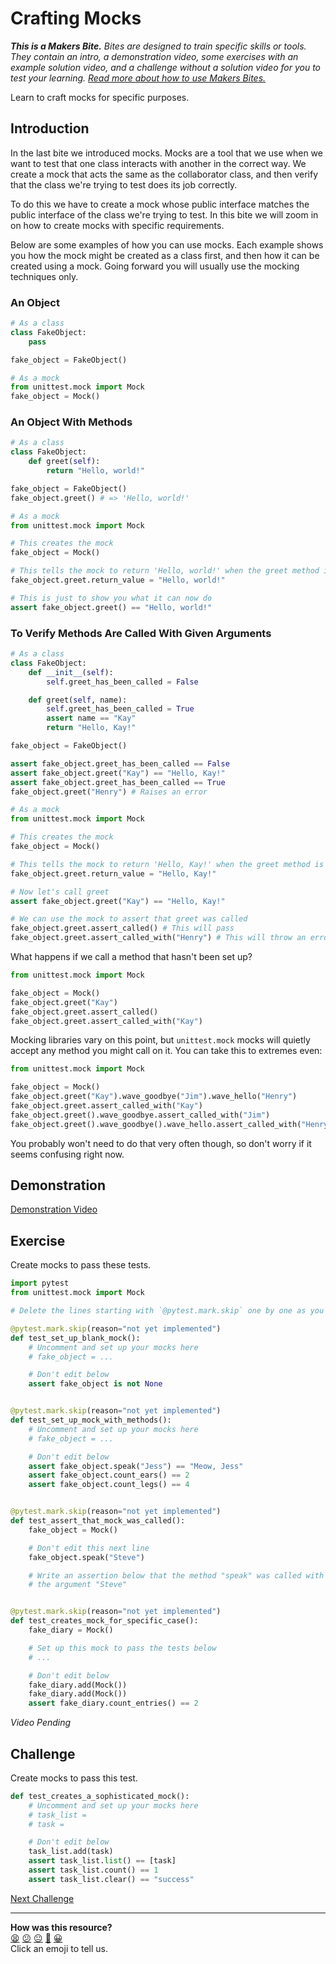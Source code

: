 # Crafting Mocks

_**This is a Makers Bite.** Bites are designed to train specific skills or
tools. They contain an intro, a demonstration video, some exercises with an
example solution video, and a challenge without a solution video for you to test
your learning. [Read more about how to use Makers
Bites.](https://github.com/makersacademy/course/blob/main/labels/bites.md)_

Learn to craft mocks for specific purposes.

## Introduction

In the last bite we introduced mocks. Mocks are a tool that we use when we
want to test that one class interacts with another in the correct way. We create
a mock that acts the same as the collaborator class, and then verify that the
class we're trying to test does its job correctly.

To do this we have to create a mock whose public interface matches the public
interface of the class we're trying to test. In this bite we will zoom in on how
to create mocks with specific requirements.

Below are some examples of how you can use mocks. Each example shows you how
the mock might be created as a class first, and then how it can be created
using a mock. Going forward you will usually use the mocking techniques only.

### An Object

```python
# As a class
class FakeObject:
    pass

fake_object = FakeObject()

# As a mock
from unittest.mock import Mock
fake_object = Mock()
```

### An Object With Methods

```python
# As a class
class FakeObject:
    def greet(self):
        return "Hello, world!"

fake_object = FakeObject()
fake_object.greet() # => 'Hello, world!'

# As a mock
from unittest.mock import Mock

# This creates the mock
fake_object = Mock()

# This tells the mock to return 'Hello, world!' when the greet method is called
fake_object.greet.return_value = "Hello, world!"   

# This is just to show you what it can now do
assert fake_object.greet() == "Hello, world!"
```

### To Verify Methods Are Called With Given Arguments

```python
# As a class
class FakeObject:
    def __init__(self):
        self.greet_has_been_called = False

    def greet(self, name):
        self.greet_has_been_called = True
        assert name == "Kay"
        return "Hello, Kay!"

fake_object = FakeObject()

assert fake_object.greet_has_been_called == False
assert fake_object.greet("Kay") == "Hello, Kay!"
assert fake_object.greet_has_been_called == True
fake_object.greet("Henry") # Raises an error

# As a mock
from unittest.mock import Mock

# This creates the mock
fake_object = Mock()

# This tells the mock to return 'Hello, Kay!' when the greet method is called
fake_object.greet.return_value = "Hello, Kay!"

# Now let's call greet
assert fake_object.greet("Kay") == "Hello, Kay!"

# We can use the mock to assert that greet was called
fake_object.greet.assert_called() # This will pass
fake_object.greet.assert_called_with("Henry") # This will throw an error
```

<detail>
  <summary>What happens if we call a method that hasn't been set up?</summary>

  ```python
  from unittest.mock import Mock

  fake_object = Mock()
  fake_object.greet("Kay")
  fake_object.greet.assert_called()
  fake_object.greet.assert_called_with("Kay")
  ```

  Mocking libraries vary on this point, but `unittest.mock` mocks will quietly
  accept any method you might call on it. You can take this to extremes even:

  ```python
  from unittest.mock import Mock

  fake_object = Mock()
  fake_object.greet("Kay").wave_goodbye("Jim").wave_hello("Henry")
  fake_object.greet.assert_called_with("Kay")
  fake_object.greet().wave_goodbye.assert_called_with("Jim")
  fake_object.greet().wave_goodbye().wave_hello.assert_called_with("Henry")
  ```

  You probably won't need to do that very often though, so don't worry if it
  seems confusing right now.

</detail>

## Demonstration

[Demonstration Video](<!-- OMITTED -->)

## Exercise

Create mocks to pass these tests.

```python
import pytest
from unittest.mock import Mock

# Delete the lines starting with `@pytest.mark.skip` one by one as you work through.

@pytest.mark.skip(reason="not yet implemented")
def test_set_up_blank_mock():
    # Uncomment and set up your mocks here
    # fake_object = ...

    # Don't edit below
    assert fake_object is not None


@pytest.mark.skip(reason="not yet implemented")
def test_set_up_mock_with_methods():
    # Uncomment and set up your mocks here
    # fake_object = ...

    # Don't edit below
    assert fake_object.speak("Jess") == "Meow, Jess"
    assert fake_object.count_ears() == 2
    assert fake_object.count_legs() == 4


@pytest.mark.skip(reason="not yet implemented")
def test_assert_that_mock_was_called():
    fake_object = Mock()

    # Don't edit this next line
    fake_object.speak("Steve")

    # Write an assertion below that the method "speak" was called with
    # the argument "Steve"


@pytest.mark.skip(reason="not yet implemented")
def test_creates_mock_for_specific_case():
    fake_diary = Mock()

    # Set up this mock to pass the tests below
    # ...

    # Don't edit below
    fake_diary.add(Mock())
    fake_diary.add(Mock())
    assert fake_diary.count_entries() == 2

```

<!-- OMITTED -->

_Video Pending_

## Challenge

Create mocks to pass this test.

```python
def test_creates_a_sophisticated_mock():
    # Uncomment and set up your mocks here
    # task_list = 
    # task = 

    # Don't edit below
    task_list.add(task)
    assert task_list.list() == [task]
    assert task_list.count() == 1
    assert task_list.clear() == "success"
```


[Next Challenge](03_unit_testing_peer_classes_bite.md)

<!-- BEGIN GENERATED SECTION DO NOT EDIT -->

---

**How was this resource?**  
[😫](https://airtable.com/shrUJ3t7KLMqVRFKR?prefill_Repository=makersacademy%2Fgolden-square-in-python&prefill_File=mocking_bites%2F02_crafting_mocks_bite.md&prefill_Sentiment=😫) [😕](https://airtable.com/shrUJ3t7KLMqVRFKR?prefill_Repository=makersacademy%2Fgolden-square-in-python&prefill_File=mocking_bites%2F02_crafting_mocks_bite.md&prefill_Sentiment=😕) [😐](https://airtable.com/shrUJ3t7KLMqVRFKR?prefill_Repository=makersacademy%2Fgolden-square-in-python&prefill_File=mocking_bites%2F02_crafting_mocks_bite.md&prefill_Sentiment=😐) [🙂](https://airtable.com/shrUJ3t7KLMqVRFKR?prefill_Repository=makersacademy%2Fgolden-square-in-python&prefill_File=mocking_bites%2F02_crafting_mocks_bite.md&prefill_Sentiment=🙂) [😀](https://airtable.com/shrUJ3t7KLMqVRFKR?prefill_Repository=makersacademy%2Fgolden-square-in-python&prefill_File=mocking_bites%2F02_crafting_mocks_bite.md&prefill_Sentiment=😀)  
Click an emoji to tell us.

<!-- END GENERATED SECTION DO NOT EDIT -->
